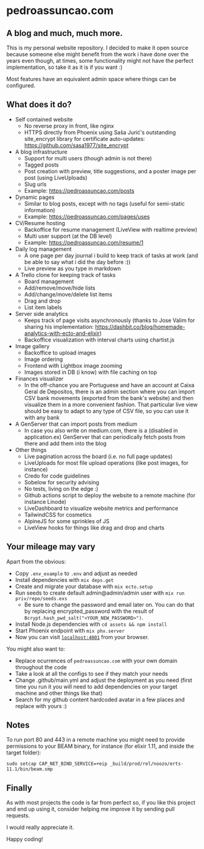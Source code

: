 # pedroassuncao.com

## A blog and much, much more.

This is my personal website repository. I decided to make it open source because someone else might benefit from the work i have done over the years even though, at times, some functionality might not have the perfect implementation, so take it as it is if you want :)

Most features have an equivalent admin space where things can be configured.

## What does it do?

- Self contained website
  - No reverse proxy in front, like nginx
  - HTTPS directly from Phoenix using Saša Jurić's outstanding site_encrypt library for certificate auto-updates: https://github.com/sasa1977/site_encrypt
- A blog infrastructure
  - Support for multi users (though admin is not there)
  - Tagged posts
  - Post creation with preview, title suggestions, and a poster image per post (using LiveUploads)
  - Slug urls
  - Example: https://pedroassuncao.com/posts
- Dynamic pages
  - Similar to blog posts, except with no tags (useful for semi-static information)
  - Example: https://pedroassuncao.com/pages/uses
- CV/Resume hosting
  - Backoffice for resume management (LiveView with realtime preview)
  - Multi user support (at the DB level)
  - Example: https://pedroassuncao.com/resume/1
- Daily log management
  - A one page per day journal i build to keep track of tasks at work (and be able to say what i did the day before :))
  - Live preview as you type in markdown
- A Trello clone for keeping track of tasks
  - Board management
  - Add/remove/move/hide lists
  - Add/change/move/delete list items
  - Drag and drop
  - List item labels
- Server side analytics
  - Keeps track of page visits asynchronously (thanks to Jose Valim for sharing his implementation: https://dashbit.co/blog/homemade-analytics-with-ecto-and-elixir)
  - Backoffice visualization with interval charts using chartist.js
- Image gallery
  - Backoffice to upload images
  - Image ordering
  - Frontend with Lightbox image zooming
  - Images stored in DB (i know) with file caching on top
- Finances visualizer
  - In the off-chance you are Portuguese and have an account at Caixa Geral de Depositos, there is an admin section where you can import CSV bank movements (exported from the bank's website) and then visualize them in a more convenient fashion. That particular live view should be easy to adapt to any type of CSV file, so you can use it with any bank
- A GenServer that can import posts from medium
  - In case you also write on medium.com, there is a (disabled in application.ex) GenServer that can periodically fetch posts from there and add them into the blog
- Other things
  - Live pagination across the board (i.e. no full page updates)
  - LiveUploads for most file upload operations (like post images, for instance)
  - Credo for code guidelines
  - Sobelow for security advising
  - No tests, living on the edge :)
  - Github actions script to deploy the website to a remote machine (for instance Linode)
  - LiveDashboard to visualize website metrics and performance
  - TailwindCSS for cosmetics
  - AlpineJS for some sprinkles of JS
  - LiveView hooks for things like drag and drop and charts

## Your mileage may vary

Apart from the obvious:

- Copy `.env_example` to `.env` and adjust as needed
- Install dependencies with `mix deps.get`
- Create and migrate your database with `mix ecto.setup`
- Run seeds to create default admin@admin/admin user with `mix run priv/repo/seeds.exs`
  - Be sure to change the password and email later on. You can do that by replacing encrypted_password with the result of `Bcrypt.hash_pwd_salt("<YOUR_NEW_PASSWORD>")`.
- Install Node.js dependencies with `cd assets && npm install`
- Start Phoenix endpoint with `mix phx.server`
- Now you can visit [`localhost:4001`](https://localhost:4001) from your browser.

You might also want to:

- Replace ocurrences of `pedroassuncao.com` with your own domain throughout the code
- Take a look at all the configs to see if they match your needs
- Change .github/main.yml and adjust the deployment as you need (first time you run it you will need to add dependencies on your target machine and other things like that)
- Search for my github content hardcoded avatar in a few places and replace with yours :)

## Notes

To run port 80 and 443 in a remote machine you might need to provide permissions to your BEAM binary, for instance (for elixir 1.11, and inside the target folder):

```
sudo setcap CAP_NET_BIND_SERVICE=+eip _build/prod/rel/noozo/erts-11.1/bin/beam.smp
```

## Finally

As with most projects the code is far from perfect so, if you like this project and end up using it, consider helping me improve it by sending pull requests.

I would really appreciate it.

Happy coding!
